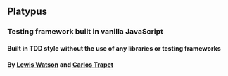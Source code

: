 ## Platypus
### Testing framework built in vanilla JavaScript
#### Built in TDD style without the use of any libraries or testing frameworks
#### By [Lewis Watson](https://github.com/l3w15) and [Carlos Trapet](https://github.com/CarlosTrapet)